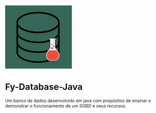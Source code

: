 ![logo](./icone.png)
# Fy-Database-Java

Um banco de dados desenvolvido em java com propósitos de ensinar e demonstrar o funcionamento de um SGBD e seus recursos.
